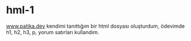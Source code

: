 # hml-1 
www.patika.dev
kendimi tanıttığım bir html dosyası oluşturdum, ödevimde h1, h2, h3, p, yorum satırları kullandım.
